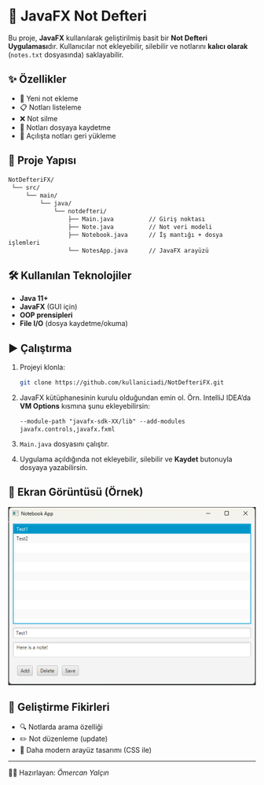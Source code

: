 # 📝 JavaFX Not Defteri

Bu proje, **JavaFX** kullanılarak geliştirilmiş basit bir **Not Defteri Uygulaması**dır.
Kullanıcılar not ekleyebilir, silebilir ve notlarını **kalıcı olarak** (`notes.txt` dosyasında) saklayabilir.

## ✨ Özellikler

* 📌 Yeni not ekleme
* 📋 Notları listeleme
* ❌ Not silme
* 💾 Notları dosyaya kaydetme
* 🔄 Açılışta notları geri yükleme

## 📂 Proje Yapısı

```
NotDefteriFX/
 └── src/
     └── main/
         └── java/
             └── notdefteri/
                 ├── Main.java          // Giriş noktası
                 ├── Note.java          // Not veri modeli
                 ├── Notebook.java      // İş mantığı + dosya işlemleri
                 └── NotesApp.java      // JavaFX arayüzü
```

## 🛠️ Kullanılan Teknolojiler

* **Java 11+**
* **JavaFX** (GUI için)
* **OOP prensipleri**
* **File I/O** (dosya kaydetme/okuma)

## ▶️ Çalıştırma

1. Projeyi klonla:

   ```bash
   git clone https://github.com/kullaniciadi/NotDefteriFX.git
   ```
2. JavaFX kütüphanesinin kurulu olduğundan emin ol.
   Örn. IntelliJ IDEA’da **VM Options** kısmına şunu ekleyebilirsin:

   ```
   --module-path "javafx-sdk-XX/lib" --add-modules javafx.controls,javafx.fxml
   ```
3. `Main.java` dosyasını çalıştır.
4. Uygulama açıldığında not ekleyebilir, silebilir ve **Kaydet** butonuyla dosyaya yazabilirsin.

## 📸 Ekran Görüntüsü (Örnek)

![NotebookApp Screenshot](images/screenshot01.png)

## 🚀 Geliştirme Fikirleri

* 🔍 Notlarda arama özelliği
* ✏️ Not düzenleme (update)
* 🎨 Daha modern arayüz tasarımı (CSS ile)

---

👨‍💻 Hazırlayan: *Ömercan Yalçın*
